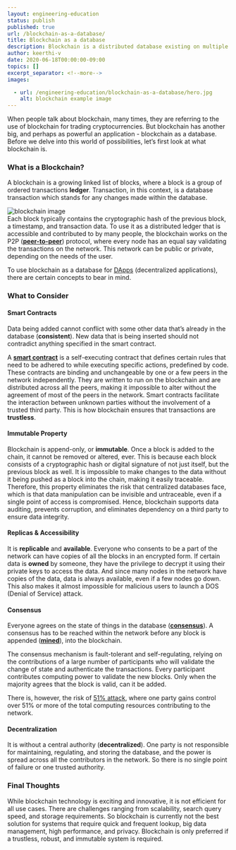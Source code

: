 ```yaml
---
layout: engineering-education
status: publish
published: true
url: /blockchain-as-a-database/
title: Blockchain as a database
description: Blockchain is a distributed database existing on multiple computers at the same time. It is constantly growing as new sets of recordings, or 'blocks', are added to it.
author: keerthi-v
date: 2020-06-18T00:00:00-09:00
topics: []
excerpt_separator: <!--more-->
images:

  - url: /engineering-education/blockchain-as-a-database/hero.jpg
    alt: blockchain example image
---
```


When people talk about blockchain, many times, they are referring to the use of blockchain for trading cryptocurrencies. But blockchain has another big, and perhaps as powerful an application - blockchain as a database. Before we delve into this world of possibilities, let’s first look at what blockchain is.
<!--more-->
### What is a Blockchain?
A blockchain is a growing linked list of blocks, where a block is a group of ordered transactions **ledger**. Transaction, in this context, is a database transaction which stands for any changes made within the database.

![blockchain image](/blockchain-as-a-database/blockchain.png)<br>
Each block typically contains the cryptographic hash of the previous block, a timestamp, and transaction data. To use it as a distributed ledger that is accessible and contributed to by many people, the blockchain works on the P2P ([**peer-to-peer**](https://en.wikipedia.org/wiki/Peer-to-peer)) protocol, where every node has an equal say validating the transactions on the network. This network can be public or private, depending on the needs of the user.

To use blockchain as a database for [DApps](https://blockgeeks.com/guides/decentralized-applications/) (decentralized applications), there are certain concepts to bear in mind.

### What to Consider
#### Smart Contracts
Data being added cannot conflict with some other data that’s already in the database (**consistent**). New data that is being inserted should not contradict anything specified in the smart contract.

A [**smart contract**](https://en.wikipedia.org/wiki/Smart_contract) is a self-executing contract that defines certain rules that need to be adhered to while executing specific actions, predefined by code. These contracts are binding and unchangeable by one or a few peers in the network independently. They are written to run on the blockchain and are distributed across all the peers, making it impossible to alter without the agreement of most of the peers in the network. Smart contracts facilitate the interaction between unknown parties without the involvement of a trusted third party. This is how blockchain ensures that transactions are **trustless**.

#### Immutable Property
Blockchain is append-only, or **immutable**. Once a block is added to the chain, it cannot be removed or altered, ever. This is because each block consists of a cryptographic hash or digital signature of not just itself, but the previous block as well. It is impossible to make changes to the data without it being pushed as a block into the chain, making it easily traceable. Therefore, this property eliminates the risk that centralized databases face, which is that data manipulation can be invisible and untraceable, even if a single point of access is compromised. Hence, blockchain supports data auditing, prevents corruption, and eliminates dependency on a third party to ensure data integrity.

#### Replicas & Accessibility
It is **replicable** and **available**. Everyone who consents to be a part of the network can have copies of all the blocks in an encrypted form. If certain data is **owned** by someone, they have the privilege to decrypt it using their private keys to access the data. And since many nodes in the network have copies of the data, data is always available, even if a few nodes go down. This also makes it almost impossible for malicious users to launch a DOS (Denial of Service) attack.

#### Consensus
Everyone agrees on the state of things in the database ([**consensus**](https://medium.com/@BangBitTech/what-is-consensus-algorithm-in-blockchain-different-types-of-consensus-models-12cce443fc77)). A consensus has to be reached within the network before any block is appended ([**mined**](https://github.com/bitcoinbook/bitcoinbook/blob/develop/ch10.asciidoc)), into the blockchain.

The consensus mechanism is fault-tolerant and self-regulating, relying on the contributions of a large number of participants who will validate the change of state and authenticate the transactions. Every participant contributes computing power to validate the new blocks. Only when the majority agrees that the block is valid, can it be added.

There is, however, the risk of [51% attack](https://www.fxempire.com/education/article/51-attack-explained-the-attack-on-a-blockchain-513887), where one party gains control over 51% or more of the total computing resources contributing to the network.

#### Decentralization
It is without a central authority (**decentralized**). One party is not responsible for maintaining, regulating, and storing the database, and the power is spread across all the contributors in the network. So there is no single point of failure or one trusted authority.

### Final Thoughts
While blockchain technology is exciting and innovative, it is not efficient for all use cases. There are challenges ranging from scalability, search query speed, and storage requirements. So blockchain is currently not the best solution for systems that require quick and frequent lookup, big data management, high performance, and privacy. Blockchain is only preferred if a trustless, robust, and immutable system is required.
